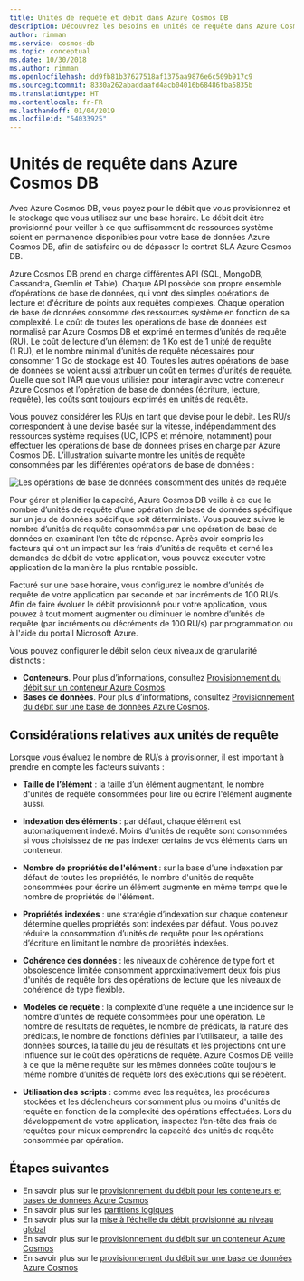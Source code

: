 ```yaml
---
title: Unités de requête et débit dans Azure Cosmos DB
description: Découvrez les besoins en unités de requête dans Azure Cosmos DB, et comment les spécifier et les estimer.
author: rimman
ms.service: cosmos-db
ms.topic: conceptual
ms.date: 10/30/2018
ms.author: rimman
ms.openlocfilehash: dd9fb81b37627518af1375aa9876e6c509b917c9
ms.sourcegitcommit: 8330a262abaddaafd4acb04016b68486fba5835b
ms.translationtype: HT
ms.contentlocale: fr-FR
ms.lasthandoff: 01/04/2019
ms.locfileid: "54033925"
---
```

# <a name="request-units-in-azure-cosmos-db"></a>Unités de requête dans Azure Cosmos DB

Avec Azure Cosmos DB, vous payez pour le débit que vous provisionnez et le stockage que vous utilisez sur une base horaire. Le débit doit être provisionné pour veiller à ce que suffisamment de ressources système soient en permanence disponibles pour votre base de données Azure Cosmos DB, afin de satisfaire ou de dépasser le contrat SLA Azure Cosmos DB.

Azure Cosmos DB prend en charge différentes API (SQL, MongoDB, Cassandra, Gremlin et Table). Chaque API possède son propre ensemble d’opérations de base de données, qui vont des simples opérations de lecture et d'écriture de points aux requêtes complexes. Chaque opération de base de données consomme des ressources système en fonction de sa complexité.  Le coût de toutes les opérations de base de données est normalisé par Azure Cosmos DB et exprimé en termes d’unités de requête (RU). Le coût de lecture d’un élément de 1 Ko est de 1 unité de requête (1 RU), et le nombre minimal d’unités de requête nécessaires pour consommer 1 Go de stockage est 40. Toutes les autres opérations de base de données se voient aussi attribuer un coût en termes d'unités de requête. Quelle que soit l’API que vous utilisiez pour interagir avec votre conteneur Azure Cosmos et l’opération de base de données (écriture, lecture, requête), les coûts sont toujours exprimés en unités de requête.

Vous pouvez considérer les RU/s en tant que devise pour le débit. Les RU/s correspondent à une devise basée sur la vitesse, indépendamment des ressources système requises (UC, IOPS et mémoire, notamment) pour effectuer les opérations de base de données prises en charge par Azure Cosmos DB. L’illustration suivante montre les unités de requête consommées par les différentes opérations de base de données :

![Les opérations de base de données consomment des unités de requête](./media/request-units/request-units.png)

Pour gérer et planifier la capacité, Azure Cosmos DB veille à ce que le nombre d’unités de requête d’une opération de base de données spécifique sur un jeu de données spécifique soit déterministe. Vous pouvez suivre le nombre d’unités de requête consommées par une opération de base de données en examinant l’en-tête de réponse. Après avoir compris les facteurs qui ont un impact sur les frais d’unités de requête et cerné les demandes de débit de votre application, vous pouvez exécuter votre application de la manière la plus rentable possible.

Facturé sur une base horaire, vous configurez le nombre d’unités de requête de votre application par seconde et par incréments de 100 RU/s. Afin de faire évoluer le débit provisionné pour votre application, vous pouvez à tout moment augmenter ou diminuer le nombre d’unités de requête (par incréments ou décréments de 100 RU/s) par programmation ou à l'aide du portail Microsoft Azure.

Vous pouvez configurer le débit selon deux niveaux de granularité distincts : 

* **Conteneurs**. Pour plus d’informations, consultez [Provisionnement du débit sur un conteneur Azure Cosmos](how-to-provision-container-throughput.md).
* **Bases de données**. Pour plus d’informations, consultez [Provisionnement du débit sur une base de données Azure Cosmos](how-to-provision-database-throughput.md).

## <a name="request-unit-considerations"></a>Considérations relatives aux unités de requête

Lorsque vous évaluez le nombre de RU/s à provisionner, il est important à prendre en compte les facteurs suivants :

* **Taille de l’élément** : la taille d’un élément augmentant, le nombre d'unités de requête consommées pour lire ou écrire l'élément augmente aussi.

* **Indexation des éléments** : par défaut, chaque élément est automatiquement indexé. Moins d’unités de requête sont consommées si vous choisissez de ne pas indexer certains de vos éléments dans un conteneur.

* **Nombre de propriétés de l'élément** : sur la base d'une indexation par défaut de toutes les propriétés, le nombre d'unités de requête consommées pour écrire un élément augmente en même temps que le nombre de propriétés de l'élément.

* **Propriétés indexées** : une stratégie d’indexation sur chaque conteneur détermine quelles propriétés sont indexées par défaut. Vous pouvez réduire la consommation d’unités de requête pour les opérations d’écriture en limitant le nombre de propriétés indexées.

* **Cohérence des données** : les niveaux de cohérence de type fort et obsolescence limitée consomment approximativement deux fois plus d'unités de requête lors des opérations de lecture que les niveaux de cohérence de type flexible.

* **Modèles de requête** : la complexité d’une requête a une incidence sur le nombre d’unités de requête consommées pour une opération. Le nombre de résultats de requêtes, le nombre de prédicats, la nature des prédicats, le nombre de fonctions définies par l’utilisateur, la taille des données sources, la taille du jeu de résultats et les projections ont une influence sur le coût des opérations de requête. Azure Cosmos DB veille à ce que la même requête sur les mêmes données coûte toujours le même nombre d’unités de requête lors des exécutions qui se répètent.

* **Utilisation des scripts** : comme avec les requêtes, les procédures stockées et les déclencheurs consomment plus ou moins d'unités de requête en fonction de la complexité des opérations effectuées. Lors du développement de votre application, inspectez l’en-tête des frais de requêtes pour mieux comprendre la capacité des unités de requête consommée par opération.

## <a name="next-steps"></a>Étapes suivantes

* En savoir plus sur le [provisionnement du débit pour les conteneurs et bases de données Azure Cosmos](set-throughput.md)
* En savoir plus sur les [partitions logiques](partition-data.md)
* En savoir plus sur la [mise à l’échelle du débit provisionné au niveau global](scaling-throughput.md)
* En savoir plus sur le [provisionnement du débit sur un conteneur Azure Cosmos](how-to-provision-container-throughput.md)
* En savoir plus sur le [provisionnement du débit sur une base de données Azure Cosmos](how-to-provision-database-throughput.md)

